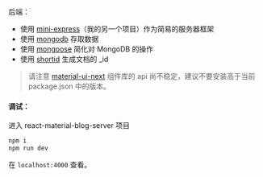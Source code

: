 
后端：

  - 使用 [mini-express](https://github.com/youknowznm/mini-express)（我的另一个项目）作为简易的服务器框架
  - 使用 [mongodb](https://www.mongodb.com/) 存取数据
  - 使用 [mongoose](http://mongoosejs.com/) 简化对 MongoDB 的操作
  - 使用 [shortid](https://github.com/dylang/shortid) 生成文档的 _id

> 请注意 [material-ui-next](https://github.com/mui-org/material-ui) 组件库的 api 尚不稳定，建议不要安装高于当前 package.json 中的版本。

#### 调试：

 进入 react-material-blog-server 项目

  ```bash
  npm i
  npm run dev
  ```

 在 `localhost:4000` 查看。




